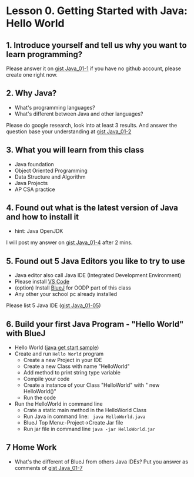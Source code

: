 # Lesson 0. Getting Started with Java: Hello World

## 1. Introduce yourself and tell us why you want to learn programming?

Please answer it on [gist Java_01-1](https://gist.github.com/stoneskin/04206703227b3c36a855bfc1f3d3f7ca)
if you have no github account, please create one right now.

## 2. Why Java?

- What's programming languages?
- What's different between Java and other languages?

Please do google research, look into at least 3 results. 
And answer the question base your understanding at [gist Java_01-2](https://gist.github.com/stoneskin/635bfbe293450f3901b2852d9887bd9b)

## 3. What you will learn from this class

- Java foundation
- Object Oriented Programming
- Data Structure and Algorithm
- Java Projects
- AP CSA practice

## 4. Found out what is the latest version of Java and how to install it

- hint: Java OpenJDK

I will post my answer on [gist Java_01-4](https://gist.github.com/stoneskin/07b1c8456dd9bb9f399160bd2d42739e) after 2 mins.

## 5. Found out 5 Java Editors you like to try to use

- Java editor also call Java IDE (Integrated Development Environment)
- Please install [VS Code](https://code.visualstudio.com/download)
- (option) Install [BlueJ](https://bluej.org) for OODP part of this class
- Any other your school pc already installed

Please list 5 Java IDE  ([gist Java_01-05](https://gist.github.com/stoneskin/8e9e26bd04b31c6f2b32d9d05048ebed))

## 6. Build your first Java Program - "Hello World" with BlueJ

- Hello World ([java get start sample](https://www.w3schools.com/java/java_getstarted.asp))
- Create and run `Hello World` program
  - Create a new Project in your IDE
  - Create a new Class with name "HelloWorld"
  - Add method to print string type variable
  - Compile your code
  - Create a instance of your Class "HelloWorld" with " new HelloWorld()"
  - Run the code
- Run the HelloWorld in command line
  - Crate a static main method in the HelloWorld Class
  - Run Java in command line:
    ` java HelloWorld.java`
  - BlueJ Top Menu:-Project->Create Jar file
  - Run jar file in command line
    ` java -jar HelloWorld.jar `

## 7 Home Work

- What's the different of BlueJ from others Java IDEs?
  Put you answer as comments of [gist Java_01-7](https://gist.github.com/stoneskin/f5de47688f279eee5c903875c0ea648c)